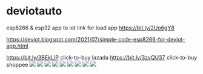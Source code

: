 # deviotauto
esp8266 &amp; esp32 app to iot
link for load app https://bit.ly/2Uo6gY8 

https://deviot.blogspot.com/2021/07/simple-code-esp8266-for-deviot-app.html

https://bit.ly/3BEkLIP  click-to-buy lazada 
https://bit.ly/3zvQU37  click-to-buy shoppee
![](https://raw.githubusercontent.com/danger21th/deviotauto/main/image/Screenshot_1630307033.png)
![](https://raw.githubusercontent.com/danger21th/deviotauto/main/image/Screenshot_1628327515.png)
![](https://raw.githubusercontent.com/danger21th/deviotauto/main/image/Screenshot_1627313472.png)
![](https://raw.githubusercontent.com/danger21th/deviotauto/main/image/Screenshot_1627806924_200.png)
![](https://raw.githubusercontent.com/danger21th/deviotauto/main/image/Screenshot_1627809208.png)
![](https://raw.githubusercontent.com/danger21th/deviotauto/main/esp12e-f/6f61ecf572e78c540086ea0cf93f5f3d.png_2200x2200q80.jpg)
![](https://github.com/danger21th/deviotauto/blob/main/image/screen.png?raw=true)
![](https://github.com/danger21th/deviotauto/blob/main/image/Screenshot_1624083183.png?raw=true)
![](https://github.com/danger21th/deviotauto/blob/main/image/Screenshot_1624083281.png?raw=true)
